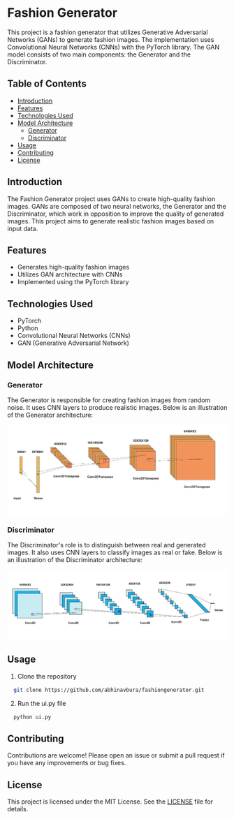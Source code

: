 # Fashion Generator

This project is a fashion generator that utilizes Generative Adversarial Networks (GANs) to generate fashion images. The implementation uses Convolutional Neural Networks (CNNs) with the PyTorch library. The GAN model consists of two main components: the Generator and the Discriminator. 

## Table of Contents

- [Introduction](#introduction)
- [Features](#features)
- [Technologies Used](#technologies-used)
- [Model Architecture](#model-architecture)
  - [Generator](#generator)
  - [Discriminator](#discriminator)
- [Usage](#Usage)
- [Contributing](#contributing)
- [License](#license)

## Introduction

The Fashion Generator project uses GANs to create high-quality fashion images. GANs are composed of two neural networks, the Generator and the Discriminator, which work in opposition to improve the quality of generated images. This project aims to generate realistic fashion images based on input data.

## Features

- Generates high-quality fashion images
- Utilizes GAN architecture with CNNs
- Implemented using the PyTorch library

## Technologies Used

- PyTorch
- Python
- Convolutional Neural Networks (CNNs)
- GAN (Generative Adversarial Network)

## Model Architecture

### Generator

The Generator is responsible for creating fashion images from random noise. It uses CNN layers to produce realistic images. Below is an illustration of the Generator architecture:

![Generator Architecture](generator.jpg)

### Discriminator

The Discriminator's role is to distinguish between real and generated images. It also uses CNN layers to classify images as real or fake. Below is an illustration of the Discriminator architecture:

![Discriminator Architecture](descriminator.jpg)


## Usage
1. Clone the repository
```bash
  git clone https://github.com/abhinavbura/fashiongenerator.git
```
2. Run the ui.py file
```bash
  python ui.py
```

## Contributing

Contributions are welcome! Please open an issue or submit a pull request if you have any improvements or bug fixes.

## License

This project is licensed under the MIT License. See the [LICENSE](LICENSE) file for details.
